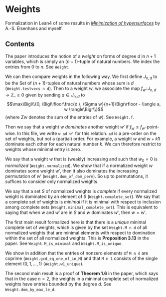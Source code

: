 # Weights

Formalization in Lean4 of some results in [*Minimization of hypersurfaces*](https://arxiv.org/abs/2110.04625) by A.-S. Elsenhans and myself.

## Contents

The paper introduces the notion of a *weight* on forms of degree $d$
in $n+1$ variables, which is simply an $(n+1)$-tuple of natural numbers.
We index the entries from $0$ to $n$. See `Weight`.

We can then compare weights in the following way. We first define $J_{n,d}$
to be the Set of $(n+1)$-tuples of natural numbers whose sum is $d$ (`Weight.testvecs n d`).
Then to a weight $w$, we associate the map $f_w \colon J_{n,d} \to \mathbb{Z}\_{\ge 0}$
given by sending $a \in J_{n,d}$ to
$$\max\Bigl\\{0, \Bigl\lfloor\frac{d \, \Sigma w}{n+1}\Bigr\rfloor - \langle a, w \rangle\Bigr\\}$$
(where $\Sigma w$ denotes the sum of the entries of $w$). See `Weight.f`.

Then we say that a weight $w$ *dominates* another weight $w'$ if $f_w \le f_{w'}$
point-wise. In this file, we write `w ≤d w'` for this relation. `≤d` is a pre-order
on the set of weights, but not a (partial) order. For example, a weight $w$
and $w + k \mathbf{1}$ dominate each other for each natural number $k$.
We can therefore restrict to weights whose minimal entry is zero.

We say that a weight $w$ that is (weakly) increasing and such that $w_0 = 0$
is *normalized* (`Weight.normalized`). We show that if a normalized weight $w$ dominates
some weight $w'$, then it also dominates the increasing permutation of $w'$
(`Weight.dom_of_dom_perm`). So up to permutations, it suffices to consider
only normalized weights.

We say that a set $S$ of normalized weights is *complete* if every normalized
weight is dominated by an element of $S$ (`Weight.complete_set`). We say that a complete
set of weights is *minimal* if it is minimal with respect to inclusion among complete sets
(`Weight.minimal_complete_set`). This is equivalent to saying that when $w$ and $w'$ are
in $S$ and $w$ dominates $w'$, then $w = w'$.

The first main result formalized here is that there is a *unique* minimal complete set
of weights, which is given by the set `Weight.M n d` of all normalized weights that are minimal
elements with respect to domination within the set of all normalized weights.
This is **Proposition 3.13** in the paper. See `Weight.M_is_minimal` and `Weight.M_is_unique`.

We show in addition that the entries of nonzero elements of `M n d` are coprime
(`Weight.gcd_eq_one_of_in_M`) and that `M n 1` consists of the single
element $(0,1,\ldots,1)$ (`Weight.w1_unique`).

The second main result is a proof of **Theorem 1.6** in the paper, which says that
in the case $n = 2$, the weights in a minimal complete set of normalized weights
have entries bounded by the degree $d$. See `Weight.dom_by_max_le_d`.